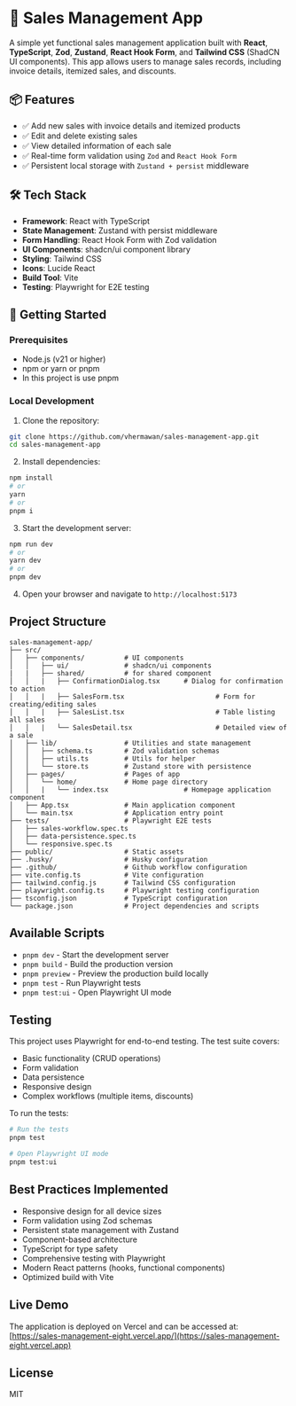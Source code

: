 # 🧾 Sales Management App

A simple yet functional sales management application built with **React**, **TypeScript**, **Zod**, **Zustand**, **React Hook Form**, and **Tailwind CSS** (ShadCN UI components). This app allows users to manage sales records, including invoice details, itemized sales, and discounts.

## 📦 Features

- ✅ Add new sales with invoice details and itemized products
- ✅ Edit and delete existing sales
- ✅ View detailed information of each sale
- ✅ Real-time form validation using `Zod` and `React Hook Form`
- ✅ Persistent local storage with `Zustand + persist` middleware

## 🛠️ Tech Stack

- **Framework**: React with TypeScript
- **State Management**: Zustand with persist middleware
- **Form Handling**: React Hook Form with Zod validation
- **UI Components**: shadcn/ui component library
- **Styling**: Tailwind CSS
- **Icons**: Lucide React
- **Build Tool**: Vite
- **Testing**: Playwright for E2E testing

## 🚀 Getting Started

### Prerequisites

- Node.js (v21 or higher)
- npm or yarn or pnpm
- In this project is use pnpm

### Local Development

1. Clone the repository:

```bash
git clone https://github.com/vhermawan/sales-management-app.git
cd sales-management-app
```

2. Install dependencies:

```bash
npm install
# or
yarn
# or
pnpm i
```

3. Start the development server:

```bash
npm run dev
# or
yarn dev
# or
pnpm dev
```

4. Open your browser and navigate to `http://localhost:5173`

## Project Structure

```
sales-management-app/
├── src/
│   ├── components/          # UI components
│   │   ├── ui/              # shadcn/ui components
|   |   ├── shared/          # for shared component
│   │   |   ├── ConfirmationDialog.tsx   	# Dialog for confirmation to action
│   │   |   ├── SalesForm.tsx   					# Form for creating/editing sales
│   │   |   ├── SalesList.tsx   					# Table listing all sales
│   │   |   └── SalesDetail.tsx 					# Detailed view of a sale
│   ├── lib/                 # Utilities and state management
│   │   ├── schema.ts        # Zod validation schemas
│   │   ├── utils.ts         # Utils for helper
│   │   └── store.ts         # Zustand store with persistence
│   ├── pages/               # Pages of app
│   │   └── home/            # Home page directory
│   │   |   └── index.tsx 					# Homepage application component
│   ├── App.tsx              # Main application component
│   └── main.tsx             # Application entry point
├── tests/                   # Playwright E2E tests
│   ├── sales-workflow.spec.ts
│   ├── data-persistence.spec.ts
│   └── responsive.spec.ts
├── public/                  # Static assets
├── .husky/                  # Husky configuration
├── .github/                 # Github workflow configuration
├── vite.config.ts           # Vite configuration
├── tailwind.config.js       # Tailwind CSS configuration
├── playwright.config.ts     # Playwright testing configuration
├── tsconfig.json            # TypeScript configuration
└── package.json             # Project dependencies and scripts
```

## Available Scripts

- `pnpm dev` - Start the development server
- `pnpm build` - Build the production version
- `pnpm preview` - Preview the production build locally
- `pnpm test` - Run Playwright tests
- `pnpm test:ui` - Open Playwright UI mode

## Testing

This project uses Playwright for end-to-end testing. The test suite covers:

- Basic functionality (CRUD operations)
- Form validation
- Data persistence
- Responsive design
- Complex workflows (multiple items, discounts)

To run the tests:

```bash
# Run the tests
pnpm test

# Open Playwright UI mode
pnpm test:ui
```

## Best Practices Implemented

- Responsive design for all device sizes
- Form validation using Zod schemas
- Persistent state management with Zustand
- Component-based architecture
- TypeScript for type safety
- Comprehensive testing with Playwright
- Modern React patterns (hooks, functional components)
- Optimized build with Vite

## Live Demo

The application is deployed on Vercel and can be accessed at: [https://sales-management-eight.vercel.app/](https://sales-management-eight.vercel.app)

## License

MIT
